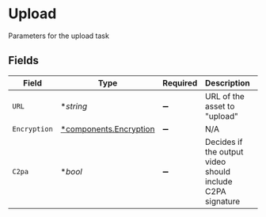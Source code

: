 # Upload

Parameters for the upload task


## Fields

| Field                                                           | Type                                                            | Required                                                        | Description                                                     | Example                                                         |
| --------------------------------------------------------------- | --------------------------------------------------------------- | --------------------------------------------------------------- | --------------------------------------------------------------- | --------------------------------------------------------------- |
| `URL`                                                           | **string*                                                       | :heavy_minus_sign:                                              | URL of the asset to "upload"                                    | https://cdn.livepeer.com/ABC123/filename.mp4                    |
| `Encryption`                                                    | [*components.Encryption](../../models/components/encryption.md) | :heavy_minus_sign:                                              | N/A                                                             |                                                                 |
| `C2pa`                                                          | **bool*                                                         | :heavy_minus_sign:                                              | Decides if the output video should include C2PA signature       |                                                                 |